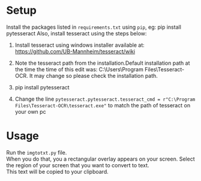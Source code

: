 # Setup

Install the packages listed in `requirements.txt` using `pip`, eg: pip install pytesseract
Also, install tesseract using the steps below:

1. Install tesseract using windows installer available at: https://github.com/UB-Mannheim/tesseract/wiki

2. Note the tesseract path from the installation.Default installation path at the time the time of this edit was: C:\Users\Program Files\Tesseract-OCR. It may change so please check the installation path.

3. pip install pytesseract

4. Change the line `pytesseract.pytesseract.tesseract_cmd = r"C:\Program Files\Tesseract-OCR\tesseract.exe"` to match the path of tesseract on your own pc

# Usage

Run the `imgtotxt.py` file.<br>
When you do that, you a rectangular overlay appears on your screen. Select the region of your screen that you want to convert to text.<br>
This text will be copied to your clipboard.